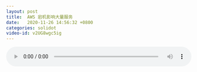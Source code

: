 ```yaml
---
layout: post
title:  AWS 宕机影响大量服务
date:   2020-11-26 14:56:32 +0800
categories: solidot
video-id: v2UG8wgc5ig
---
```


<audio id="youtube" style="width: 100%;" video-id="v2UG8wgc5ig" controls></audio>

<script async type="text/javascript" src="/audio.js"></script>

